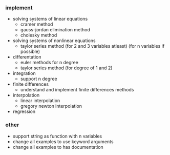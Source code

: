 ### implement
- solving systems of linear equations
  - cramer method
  - gauss-jordan elimination method
  - cholesky method
- solving systems of nonlinear equations
  - taylor series method (for 2 and 3 variables atleast) (for n variables if possible)
- differentation
  - euler methods for n degree
  - taylor series method (for degree of 1 and 2)
- integration
  - support n degree
- finite differences
  - understand and implement finite differences methods
- interpolation
  - linear interpolation
  - gregory newton interpolation
- regression
### other
- support string as function with n variables
- change all examples to use keyword arguments
- change all examples to has documentation
